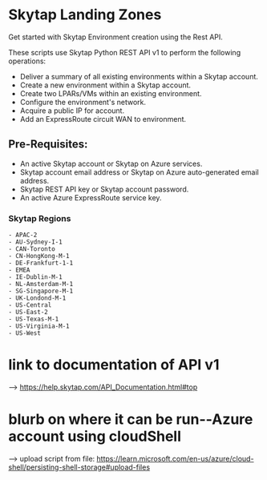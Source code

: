# Skytap Landing Zones #
Get started with Skytap Environment creation using the Rest API.

These scripts use Skytap Python REST API v1 to perform the following operations:
- Deliver a summary of all existing environments within a Skytap account. 
- Create a new environment within a Skytap account.
- Create two LPARs/VMs within an existing environment. 
- Configure the environment's network.
- Acquire a public IP for account.
- Add an ExpressRoute circuit WAN to environment. 

## Pre-Requisites: ##
* An active Skytap account or Skytap on Azure services. 
* Skytap account email address or Skytap on Azure auto-generated email address. 
* Skytap REST API key or Skytap account password.
* An active Azure ExpressRoute service key. 

### Skytap Regions ###
    - APAC-2
    - AU-Sydney-I-1
    - CAN-Toronto
    - CN-HongKong-M-1 
    - DE-Frankfurt-1-1
    - EMEA
    - IE-Dublin-M-1
    - NL-Amsterdam-M-1 
    - SG-Singapore-M-1
    - UK-Londond-M-1
    - US-Central 
    - US-East-2
    - US-Texas-M-1
    - US-Virginia-M-1
    - US-West

# link to documentation of API v1
--> https://help.skytap.com/API_Documentation.html#top

# blurb on where it can be run--Azure account using cloudShell
--> upload script from file: https://learn.microsoft.com/en-us/azure/cloud-shell/persisting-shell-storage#upload-files